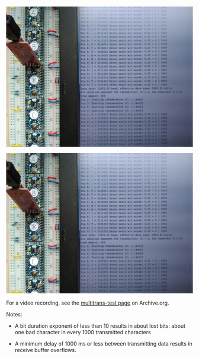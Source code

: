 ![Photo with FTDI connected to ⊛](center.jpg)

![Photo of setup](center.jpg)

For a video recording, see the [multitrans-test page][1] on Archive.org.

Notes:

  * A bit duration exponent of less than 10 results in about lost bits: about
    one bad character in every 1000 transmitted characters

  * A minimum delay of 1000 ms or less between transmitting data results in
    receive buffer overflows.

[1]: https://archive.org/details/multitrans-test
